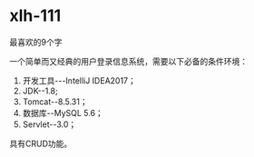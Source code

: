 # xlh-111
最喜欢的9个字

一个简单而又经典的用户登录信息系统，需要以下必备的条件环境：
1. 开发工具---IntelliJ IDEA2017；
2. JDK--1.8;
3. Tomcat--8.5.31；
4. 数据库--MySQL 5.6；
5. Servlet--3.0；

具有CRUD功能。
